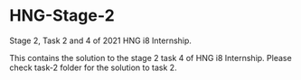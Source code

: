 # HNG-Stage-2
Stage 2, Task 2 and 4 of 2021 HNG i8 Internship. 

This contains the solution to the stage 2 task 4 of HNG i8 Internship. Please check task-2 folder for the solution to task 2.
